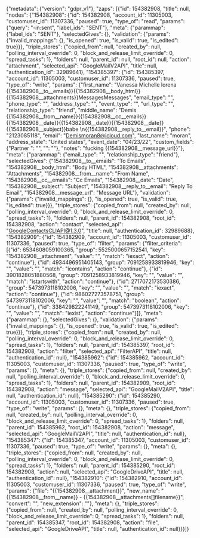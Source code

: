 {"metadata": {"version": "gdpr_v1"}, "zaps": [{"id": 154382908, "title": null, "nodes": {"154382908": {"id": 154382908, "account_id": 11305003, "customuser_id": 11307336, "paused": true, "type_of": "read", "params": {"query": "-in:sent", "label_ids": "SENT"}, "meta": {"parammap": {"label_ids": "SENT"}, "selectedGives": {}, "validation": {"params": {"invalid_mappings": {}, "is_opened": true, "is_valid": true, "is_edited": true}}}, "triple_stores": {"copied_from": null, "created_by": null, "polling_interval_override": 0, "block_and_release_limit_override": 0, "spread_tasks": 1}, "folders": null, "parent_id": null, "root_id": null, "action": "attachment", "selected_api": "GoogleMailV2API", "title": null, "authentication_id": 32989641}, "154385397": {"id": 154385397, "account_id": 11305003, "customuser_id": 11307336, "paused": true, "type_of": "write", "params": {"first_name": "Vanessa Michelle lorena {{154382908__to__emails}}{{154382908__body_html}}{{154382908__attachments}}MessagesMessages", "email_type": "", "phone_type": "", "address_type": "", "event_type": "", "url_type": "", "relationship_type": "friend", "middle_name": "Demis {{154382908__from__name}}{{154382908__cc__emails}}{{154382908__date}}{{154382908__date}}{{154382908__date}}{{154382908__subject}}babe \n{{154382908__reply_to__email}}", "phone": "2123085118", "email": "Demismoran8@icloud.com", "last_name": "moran", "address_state": "United states", "event_date": "04/23/22", "custom_fields": {"Partner ": "", "": ""}, "notes": "fucking {{154382908__message_url}}"}, "meta": {"parammap": {"email_type": "", "relationship_type": "friend"}, "selectedGives": {"154382908__to__emails": "To Emails", "154382908__body_html": "Body HTML", "154382908__attachments": "Attachments", "154382908__from__name": "From Name", "154382908__cc__emails": "Cc Emails", "154382908__date": "Date", "154382908__subject": "Subject", "154382908__reply_to__email": "Reply To Email", "154382908__message_url": "Message URL"}, "validation": {"params": {"invalid_mappings": {}, "is_opened": true, "is_valid": true, "is_edited": true}}}, "triple_stores": {"copied_from": null, "created_by": null, "polling_interval_override": 0, "block_and_release_limit_override": 0, "spread_tasks": 1}, "folders": null, "parent_id": 154382908, "root_id": 154382908, "action": "contact", "selected_api": "GoogleContactsCLIAPI@1.3.0", "title": null, "authentication_id": 32989688}, "154382909": {"id": 154382909, "account_id": 11305003, "customuser_id": 11307336, "paused": true, "type_of": "filter", "params": {"filter_criteria": [{"id": 6534608059100365, "group": 5525000657152541, "key": "154382908__attachment", "value": "", "match": "iexact", "action": "continue"}, {"id": 4934496951405143, "group": 7091258933819946, "key": "", "value": "", "match": "icontains", "action": "continue"}, {"id": 3901828051880568, "group": 7091258933819946, "key": "", "value": "", "match": "istartswith", "action": "continue"}, {"id": 2717072173530386, "group": 5473973118102006, "key": "", "value": "", "match": "iexact", "action": "continue"}, {"id": 986027273578751, "group": 5473973118102006, "key": "", "value": "", "match": "boolean", "action": "continue"}, {"id": 338429822241149, "group": 5473973118102006, "key": "", "value": "", "match": "iexist", "action": "continue"}]}, "meta": {"parammap": {}, "selectedGives": {}, "validation": {"params": {"invalid_mappings": {}, "is_opened": true, "is_valid": true, "is_edited": true}}}, "triple_stores": {"copied_from": null, "created_by": null, "polling_interval_override": 0, "block_and_release_limit_override": 0, "spread_tasks": 1}, "folders": null, "parent_id": 154385397, "root_id": 154382908, "action": "filter", "selected_api": "FilterAPI", "title": null, "authentication_id": null}, "154385962": {"id": 154385962, "account_id": 11305003, "customuser_id": 11307336, "paused": true, "type_of": "write", "params": {}, "meta": {}, "triple_stores": {"copied_from": null, "created_by": null, "polling_interval_override": 0, "block_and_release_limit_override": 0, "spread_tasks": 1}, "folders": null, "parent_id": 154382909, "root_id": 154382908, "action": "message", "selected_api": "GoogleMailV2API", "title": null, "authentication_id": null}, "154385290": {"id": 154385290, "account_id": 11305003, "customuser_id": 11307336, "paused": true, "type_of": "write", "params": {}, "meta": {}, "triple_stores": {"copied_from": null, "created_by": null, "polling_interval_override": 0, "block_and_release_limit_override": 0, "spread_tasks": 1}, "folders": null, "parent_id": 154385962, "root_id": 154382908, "action": "message", "selected_api": "GoogleMailV2API", "title": null, "authentication_id": null}, "154385347": {"id": 154385347, "account_id": 11305003, "customuser_id": 11307336, "paused": true, "type_of": "write", "params": {}, "meta": {}, "triple_stores": {"copied_from": null, "created_by": null, "polling_interval_override": 0, "block_and_release_limit_override": 0, "spread_tasks": 1}, "folders": null, "parent_id": 154385290, "root_id": 154382908, "action": null, "selected_api": "GoogleDriveAPI", "title": null, "authentication_id": null}, "154382910": {"id": 154382910, "account_id": 11305003, "customuser_id": 11307336, "paused": true, "type_of": "write", "params": {"file": "{{154382908__attachment}}", "new_name": "{{154382908__from__name}} - {{154382908__attachments[]filename}}", "convert": "", "new_extension": ""}, "meta": {}, "triple_stores": {"copied_from": null, "created_by": null, "polling_interval_override": 0, "block_and_release_limit_override": 0, "spread_tasks": 1}, "folders": null, "parent_id": 154385347, "root_id": 154382908, "action": "file", "selected_api": "GoogleDriveAPI", "title": null, "authentication_id": null}}}]}
